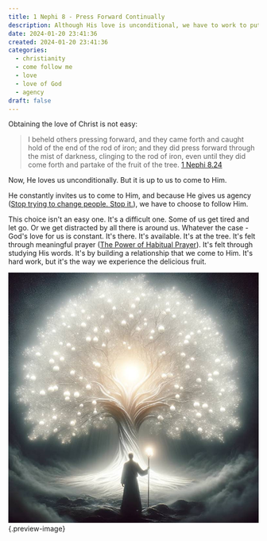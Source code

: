 ```yaml
---
title: 1 Nephi 8 - Press Forward Continually
description: Although His love is unconditional, we have to work to put ourselves in a position to recognize and feel that love.
date: 2024-01-20 23:41:36
created: 2024-01-20 23:41:36
categories:
  - christianity
  - come follow me
  - love
  - love of God
  - agency
draft: false
---
```

Obtaining the love of Christ is not easy:

> I beheld others pressing forward, and they came forth and caught hold of the end of the rod of iron; and they did press forward through the mist of darkness, clinging to the rod of iron, even until they did come forth and partake of the fruit of the tree.
> [1 Nephi 8.24](../scriptures/1-nephi-8.24)

Now, He loves us unconditionally. But it is up to us to come to Him. 

He constantly invites us to come to Him, and because He gives us agency ([Stop trying to change people. Stop it.](stop-trying-to-change-people.md)), we have to choose to follow Him. 

This choice isn't an easy one. It's a difficult one. Some of us get tired and let go. Or we get distracted by all there is around us. Whatever the case - God's love for us is constant. It's there. It's available. It's at the tree. It's felt through meaningful prayer ([The Power of Habitual Prayer](the-power-of-habitual-prayer.md)). It's felt through studying His words. It's by building a relationship that we come to Him. It's hard work, but it's the way we experience the delicious fruit. 

![The tree of life is also the tree of light. Always there](../img/dalle-the-tree-of-light.jpeg){.preview-image}